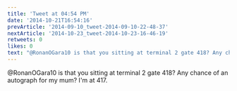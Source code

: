 ```yaml
---
title: 'Tweet at 04:54 PM'
date: '2014-10-21T16:54:16'
prevArticle: '2014-09-10_tweet-2014-09-10-22-48-37'
nextArticle: '2014-10-23_tweet-2014-10-23-16-46-19'
retweets: 0
likes: 0
text: "@RonanOGara10 is that you sitting at terminal 2 gate 418? Any chance of an autograph for my mum? I'm at 417."
---
```

@RonanOGara10 is that you sitting at terminal 2 gate 418? Any chance of an autograph for my mum? I'm at 417.